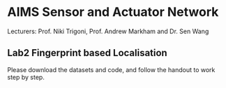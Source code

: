 # AIMS Sensor and Actuator Network

Lecturers: Prof. Niki Trigoni, Prof. Andrew Markham and Dr. Sen Wang

## Lab2 Fingerprint based Localisation

Please download the datasets and code, and follow the handout to work step by step.

